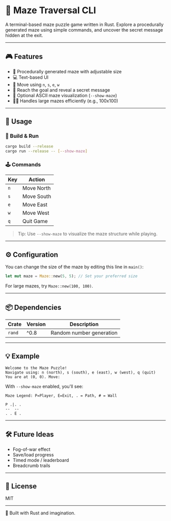 
# 🧩 Maze Traversal CLI

A terminal-based maze puzzle game written in Rust. Explore a procedurally generated maze using simple commands, and uncover the secret message hidden at the exit.

---

## 🎮 Features

- 🔄 Procedurally generated maze with adjustable size
- 💻 Text-based UI
- 🧭 Move using `n`, `s`, `e`, `w`
- 🎯 Reach the goal and reveal a secret message
- 🧱 Optional ASCII maze visualization (`--show-maze`)
- 🏃‍♂️ Handles large mazes efficiently (e.g., 100x100)

---

## 🚀 Usage

### 🔧 Build & Run

```bash
cargo build --release
cargo run --release -- [--show-maze]
```

### 🕹️ Commands

| Key | Action         |
|-----|----------------|
| `n` | Move North     |
| `s` | Move South     |
| `e` | Move East      |
| `w` | Move West      |
| `q` | Quit Game      |

> Tip: Use `--show-maze` to visualize the maze structure while playing.

---

## ⚙️ Configuration

You can change the size of the maze by editing this line in `main()`:

```rust
let mut maze = Maze::new(5, 5); // Set your preferred size
```

For large mazes, try `Maze::new(100, 100)`.

---

## 📦 Dependencies

| Crate  | Version | Description                      |
|--------|---------|----------------------------------|
| `rand` | ^0.8    | Random number generation         |


---

## 💡 Example

```text
Welcome to the Maze Puzzle!
Navigate using: n (north), s (south), e (east), w (west), q (quit)
You are at (0, 0). Move:
```

With `--show-maze` enabled, you'll see:

```
Maze Legend: P=Player, E=Exit, . = Path, # = Wall

P .|. .
--  --  
. . E .
```

---

## 🛠️ Future Ideas

- Fog-of-war effect
- Save/load progress
- Timed mode / leaderboard
- Breadcrumb trails

---

## 📜 License

MIT

---

🦀 Built with Rust and imagination.
